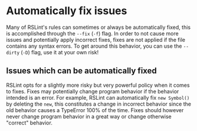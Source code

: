# Automatically fix issues

Many of RSLint's rules can sometimes or always be automatically fixed, this is accomplished through the `--fix` (`-f`) flag.
In order to not cause more issues and potentially apply incorrect fixes, fixes are not applied if the file contains any syntax errors. To get around this
behavior, you can use the `--dirty` (`-D`) flag, use it at your own risk!

## Issues which can be automatically fixed

RSLint opts for a slightly more risky but very powerful policy when it comes to fixes. Fixes may potentially change program behavior if the behavior intended is
an error. For example, RSLint can automatically fix `new Symbol()` by deleting the `new`, this constitutes a change in incorrect behavior since the old behavior causes a TypeError 100% of the time. Fixes should however never change program behavior in a great way or change otherwise "correct" behavior.
